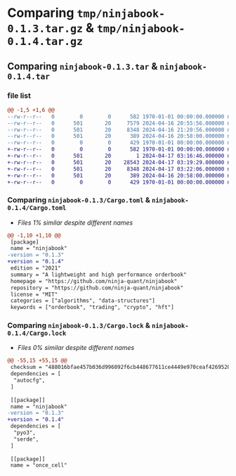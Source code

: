 # Comparing `tmp/ninjabook-0.1.3.tar.gz` & `tmp/ninjabook-0.1.4.tar.gz`

## Comparing `ninjabook-0.1.3.tar` & `ninjabook-0.1.4.tar`

### file list

```diff
@@ -1,5 +1,6 @@
--rw-r--r--   0        0        0      582 1970-01-01 00:00:00.000000 ninjabook-0.1.3/Cargo.toml
--rw-r--r--   0      501       20     7579 2024-04-16 20:55:56.000000 ninjabook-0.1.3/src/lib.rs
--rw-r--r--   0      501       20     8348 2024-04-16 21:20:56.000000 ninjabook-0.1.3/Cargo.lock
--rw-r--r--   0      501       20      389 2024-04-16 20:58:00.000000 ninjabook-0.1.3/pyproject.toml
--rw-r--r--   0        0        0      429 1970-01-01 00:00:00.000000 ninjabook-0.1.3/PKG-INFO
+-rw-r--r--   0        0        0      582 1970-01-01 00:00:00.000000 ninjabook-0.1.4/Cargo.toml
+-rw-r--r--   0      501       20        1 2024-04-17 03:16:46.000000 ninjabook-0.1.4/src/level.rs
+-rw-r--r--   0      501       20    28543 2024-04-17 03:19:29.000000 ninjabook-0.1.4/src/lib.rs
+-rw-r--r--   0      501       20     8348 2024-04-17 03:22:06.000000 ninjabook-0.1.4/Cargo.lock
+-rw-r--r--   0      501       20      389 2024-04-16 20:58:00.000000 ninjabook-0.1.4/pyproject.toml
+-rw-r--r--   0        0        0      429 1970-01-01 00:00:00.000000 ninjabook-0.1.4/PKG-INFO
```

### Comparing `ninjabook-0.1.3/Cargo.toml` & `ninjabook-0.1.4/Cargo.toml`

 * *Files 1% similar despite different names*

```diff
@@ -1,10 +1,10 @@
 [package]
 name = "ninjabook"
-version = "0.1.3"
+version = "0.1.4"
 edition = "2021"
 summary = "A lightweight and high performance orderbook"
 homepage = "https://github.com/ninja-quant/ninjabook"
 repository = "https://github.com/ninja-quant/ninjabook"
 license = "MIT"
 categories = ["algorithms", "data-structures"]
 keywords = ["orderbook", "trading", "crypto", "hft"]
```

### Comparing `ninjabook-0.1.3/Cargo.lock` & `ninjabook-0.1.4/Cargo.lock`

 * *Files 0% similar despite different names*

```diff
@@ -55,15 +55,15 @@
 checksum = "488016bfae457b036d996092f6cb448677611ce4449e970ceaf42695203f218a"
 dependencies = [
  "autocfg",
 ]
 
 [[package]]
 name = "ninjabook"
-version = "0.1.3"
+version = "0.1.4"
 dependencies = [
  "pyo3",
  "serde",
 ]
 
 [[package]]
 name = "once_cell"
```

